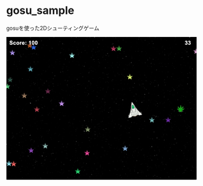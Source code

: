 # gosu_sample
gosuを使った2Dシューティングゲーム

![サンプル](https://github.com/yuki-mtmr/gosu_sample/blob/master/images/space_sample.png)
